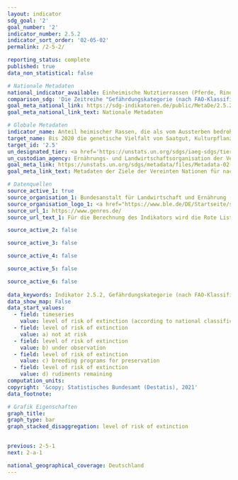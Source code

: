 ```yaml
---
layout: indicator    
sdg_goal: '2'    
goal_number: '2'    
indicator_number: 2.5.2    
indicator_sort_order: '02-05-02'    
permalink: /2-5-2/    

reporting_status: complete    
published: true    
data_non_statistical: false    

# Nationale Metadaten    
national_indicator_available: Einheimische Nutztierrassen (Pferde, Rinder, Schweine, Schafe und Ziegen) <br> Gefährdungskategorie (nach FAO-Klassifikation) <br> Gefährdungskategorie (nach nationaler Klassifikation)    
comparison_sdg: 'Die Zeitreihe "Gefährdungskategorie (nach FAO-Klassifikation)" entspricht den globalen Metadaten. Die Zeitreihen "Gefährdungskategorie (nach nationaler Klassifikation)" und "Einheimische Nutztierrassen (Pferde, Rinder, Schweine, Schafe und Ziegen)" bieten zusätzliche Informationen.'    
goal_meta_national_link: https://sdg-indikatoren.de/public/MetaDe/2.5.2.pdf    
goal_meta_national_link_text: Nationale Metadaten    

# Globale Metadaten    
indicator_name: Anteil heimischer Rassen, die als vom Aussterben bedroht eingestuft sind    
target_name: Bis 2020 die genetische Vielfalt von Saatgut, Kulturpflanzen sowie Nutz- und Haustieren und ihren wildlebenden Artverwandten bewahren, unter anderem durch gut verwaltete und diversifizierte Saatgut- und Pflanzenbanken auf nationaler, regionaler und internationaler Ebene, und den Zugang zu den Vorteilen aus der Nutzung der genetischen Ressourcen und des damit verbundenen traditionellen Wissens sowie die ausgewogene und gerechte Aufteilung dieser Vorteile fördern, wie auf internationaler Ebene vereinbart    
target_id: '2.5'    
un_designated_tier: <a href='https://unstats.un.org/sdgs/iaeg-sdgs/tier-classification/' title='Klicken Sie hier um weitere Informationen zur UN-Tier-Klassifikation zu erhalten.'>Tier II</a>    
un_custodian_agency: Ernährungs- und Landwirtschaftsorganisation der Vereinten Nationen (FAO)    
goal_meta_link: https://unstats.un.org/sdgs/metadata/files/Metadata-02-05-02.pdf    
goal_meta_link_text: Metadaten der Ziele der Vereinten Nationen für nachhaltige Entwicklung    

# Datenquellen
source_active_1: true
source_organisation_1: Bundesanstalt für Landwirtschaft und Ernährung (BLE)
source_organisation_logo_1: <a href="https://www.ble.de/DE/Startseite/startseite_node.html"><img src="https://g205sdgs.github.io/sdg-indicators/public/OrgImgDe/ble.png" alt="Logo ble" style="height:60px; width:148px"/></a>
source_url_1: https://www.genres.de/
source_url_text_1: Für die Berechnung des Indikators wird die Rote Liste für lokale Nutztierrassen verwendet. Die Liste wird regelmäßig durch das Informationssystem Genetische Ressourcen (GENRES) der Bundesanstalt für Landwirtschaft und Ernährung (BLE) erstellt.

source_active_2: false

source_active_3: false

source_active_4: false

source_active_5: false

source_active_6: false
    
data_keywords: Indikator 2.5.2, Gefährdungskategorie (nach FAO-Klassifikation), Gefährdungskategorie (nach nationaler Klassifikation), Einheimische Nutztierrassen    
data_show_map: False    
data_start_values: 
  - field: timeseries
    value: level of risk of extinction (according to national classification)
  - field: level of risk of extinction
    value: a) not at risk
  - field: level of risk of extinction
    value: b) under observation
  - field: level of risk of extinction
    value: c) breeding programs for preservation
  - field: level of risk of extinction
    value: d) rudiments remaining    
computation_units:     
copyright: '&copy; Statistisches Bundesamt (Destatis), 2021'    
data_footnote:     

# Grafik Eigenschaften    
graph_title:     
graph_type: bar
graph_stacked_disaggregation: level of risk of extinction    
    

previous: 2-5-1    
next: 2-a-1    

national_geographical_coverage: Deutschland    
---
```


<span></span>